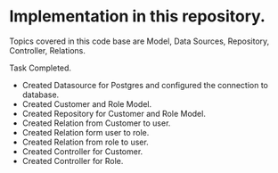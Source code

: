 # Implementation in this repository.

Topics covered in this code base are Model, Data Sources, Repository, Controller, Relations.

Task Completed.

- Created Datasource for Postgres and configured the connection to database.
- Created Customer and Role Model.
- Created Repository for Customer and Role Model.
- Created Relation from Customer to user. 
- Created Relation form user to role. 
- Created Relation from role to user.
- Created Controller for Customer.
- Created Controller for Role.
